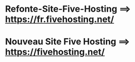 # Refonte-Site-Five-Hosting ==> https://fr.fivehosting.net/
# Nouveau Site Five Hosting ==> https://fivehosting.net/ 
